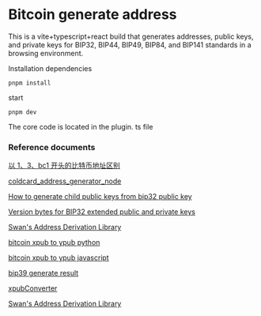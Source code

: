 # Bitcoin generate address

This is a vite+typescript+react build that generates addresses, public keys, and private keys for BIP32, BIP44, BIP49, BIP84, and BIP141 standards in a browsing environment.

Installation dependencies

```
pnpm install
```

start

```
pnpm dev
```

The core code is located in the plugin. ts file

### Reference documents

<a href="https://www.blockvalue.com/blockchain/20191228142231.html" target="_blank">以 1、3、bc1 开头的比特币地址区别</a>

<a href="https://github.com/peli-pro/coldcard_address_generator/blob/master/coldcard_address_generator_node.js" target="_blank">coldcard_address_generator_node</a>

<a href="https://github.com/bitcoinjs/bitcoinjs-lib/issues/997" target="_blank">How to generate child public keys from bip32 public key</a>

<a href="https://electrum.readthedocs.io/en/latest/xpub_version_bytes.html" target="_blank">Version bytes for BIP32 extended public and private keys</a>

<a href="https://www.npmjs.com/package/@swan-bitcoin/xpub-lib" target="_blank">Swan's Address Derivation Library</a>

<a href="https://github.com/mchalise/bitcoin-xpub-to-ypub/blob/master/convert_xpub_to_ypub.py" target="_blank">bitcoin xpub to ypub python</a>

<a href="https://github.com/bitcoinjs/bitcoinjs-lib/issues/1258" target="_blank">bitcoin xpub to ypub javascript</a>

<a href="https://iancoleman.io/bip39/" target="_blank">bip39 generate result</a>

<a href="https://github.com/snapdao/btcsnap/blob/master/packages/snap/src/bitcoin/xpubConverter.ts" target="_blank">xpubConverter</a>

<a href="https://www.npmjs.com/package/@swan-bitcoin/xpub-lib" target="_blank">Swan's Address Derivation Library</a>
